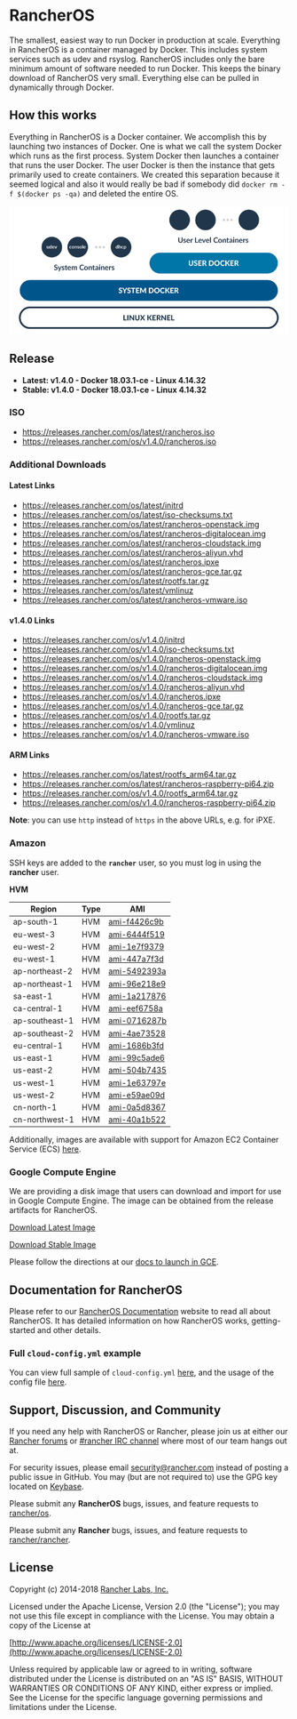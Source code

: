 # RancherOS

The smallest, easiest way to run Docker in production at scale.  Everything in RancherOS is a container managed by Docker.  This includes system services such as udev and rsyslog.  RancherOS includes only the bare minimum amount of software needed to run Docker.  This keeps the binary download of RancherOS very small.  Everything else can be pulled in dynamically through Docker.

## How this works

Everything in RancherOS is a Docker container.  We accomplish this by launching two instances of
Docker.  One is what we call the system Docker which runs as the first process.  System Docker then launches
a container that runs the user Docker.  The user Docker is then the instance that gets primarily
used to create containers.  We created this separation because it seemed logical and also
it would really be bad if somebody did `docker rm -f $(docker ps -qa)` and deleted the entire OS.

![How it works](./rancheros.png "How it works")

## Release

- **Latest: v1.4.0 - Docker 18.03.1-ce - Linux 4.14.32**
- **Stable: v1.4.0 - Docker 18.03.1-ce - Linux 4.14.32**

### ISO

- https://releases.rancher.com/os/latest/rancheros.iso
- https://releases.rancher.com/os/v1.4.0/rancheros.iso

### Additional Downloads

#### Latest Links

* https://releases.rancher.com/os/latest/initrd
* https://releases.rancher.com/os/latest/iso-checksums.txt
* https://releases.rancher.com/os/latest/rancheros-openstack.img
* https://releases.rancher.com/os/latest/rancheros-digitalocean.img
* https://releases.rancher.com/os/latest/rancheros-cloudstack.img
* https://releases.rancher.com/os/latest/rancheros-aliyun.vhd
* https://releases.rancher.com/os/latest/rancheros.ipxe
* https://releases.rancher.com/os/latest/rancheros-gce.tar.gz
* https://releases.rancher.com/os/latest/rootfs.tar.gz
* https://releases.rancher.com/os/latest/vmlinuz
* https://releases.rancher.com/os/latest/rancheros-vmware.iso

#### v1.4.0 Links

* https://releases.rancher.com/os/v1.4.0/initrd
* https://releases.rancher.com/os/v1.4.0/iso-checksums.txt
* https://releases.rancher.com/os/v1.4.0/rancheros-openstack.img
* https://releases.rancher.com/os/v1.4.0/rancheros-digitalocean.img
* https://releases.rancher.com/os/v1.4.0/rancheros-cloudstack.img
* https://releases.rancher.com/os/v1.4.0/rancheros-aliyun.vhd
* https://releases.rancher.com/os/v1.4.0/rancheros.ipxe
* https://releases.rancher.com/os/v1.4.0/rancheros-gce.tar.gz
* https://releases.rancher.com/os/v1.4.0/rootfs.tar.gz
* https://releases.rancher.com/os/v1.4.0/vmlinuz
* https://releases.rancher.com/os/v1.4.0/rancheros-vmware.iso

#### ARM Links

* https://releases.rancher.com/os/latest/rootfs_arm64.tar.gz
* https://releases.rancher.com/os/latest/rancheros-raspberry-pi64.zip
* https://releases.rancher.com/os/v1.4.0/rootfs_arm64.tar.gz
* https://releases.rancher.com/os/v1.4.0/rancheros-raspberry-pi64.zip

**Note**: you can use `http` instead of `https` in the above URLs, e.g. for iPXE.

### Amazon

SSH keys are added to the **`rancher`** user, so you must log in using the **rancher** user.

**HVM**

Region | Type | AMI
-------|------|------
ap-south-1 | HVM | [ami-f4426c9b](https://ap-south-1.console.aws.amazon.com/ec2/home?region=ap-south-1#launchInstanceWizard:ami=ami-f4426c9b)
eu-west-3 | HVM | [ami-6444f519](https://eu-west-3.console.aws.amazon.com/ec2/home?region=eu-west-3#launchInstanceWizard:ami=ami-6444f519)
eu-west-2 | HVM | [ami-1e7f9379](https://eu-west-2.console.aws.amazon.com/ec2/home?region=eu-west-2#launchInstanceWizard:ami=ami-1e7f9379)
eu-west-1 | HVM | [ami-447a7f3d](https://eu-west-1.console.aws.amazon.com/ec2/home?region=eu-west-1#launchInstanceWizard:ami=ami-447a7f3d)
ap-northeast-2 | HVM | [ami-5492393a](https://ap-northeast-2.console.aws.amazon.com/ec2/home?region=ap-northeast-2#launchInstanceWizard:ami=ami-5492393a)
ap-northeast-1 | HVM | [ami-96e218e9](https://ap-northeast-1.console.aws.amazon.com/ec2/home?region=ap-northeast-1#launchInstanceWizard:ami=ami-96e218e9)
sa-east-1 | HVM | [ami-1a217876](https://sa-east-1.console.aws.amazon.com/ec2/home?region=sa-east-1#launchInstanceWizard:ami=ami-1a217876)
ca-central-1 | HVM | [ami-eef6758a](https://ca-central-1.console.aws.amazon.com/ec2/home?region=ca-central-1#launchInstanceWizard:ami=ami-eef6758a)
ap-southeast-1 | HVM | [ami-0716287b](https://ap-southeast-1.console.aws.amazon.com/ec2/home?region=ap-southeast-1#launchInstanceWizard:ami=ami-0716287b)
ap-southeast-2 | HVM | [ami-4ae73528](https://ap-southeast-2.console.aws.amazon.com/ec2/home?region=ap-southeast-2#launchInstanceWizard:ami=ami-4ae73528)
eu-central-1 | HVM | [ami-1686b3fd](https://eu-central-1.console.aws.amazon.com/ec2/home?region=eu-central-1#launchInstanceWizard:ami=ami-1686b3fd)
us-east-1 | HVM | [ami-99c5ade6](https://us-east-1.console.aws.amazon.com/ec2/home?region=us-east-1#launchInstanceWizard:ami=ami-99c5ade6)
us-east-2 | HVM | [ami-504b7435](https://us-east-2.console.aws.amazon.com/ec2/home?region=us-east-2#launchInstanceWizard:ami=ami-504b7435)
us-west-1 | HVM | [ami-1e63797e](https://us-west-1.console.aws.amazon.com/ec2/home?region=us-west-1#launchInstanceWizard:ami=ami-1e63797e)
us-west-2 | HVM | [ami-e59ae09d](https://us-west-2.console.aws.amazon.com/ec2/home?region=us-west-2#launchInstanceWizard:ami=ami-e59ae09d)
cn-north-1 | HVM | [ami-0a5d8367](https://cn-north-1.console.amazonaws.cn/ec2/home?region=cn-north-1#launchInstanceWizard:ami=ami-0a5d8367)
cn-northwest-1 | HVM | [ami-40a1b522](https://cn-northwest-1.console.amazonaws.cn/ec2/home?region=cn-northwest-1#launchInstanceWizard:ami=ami-40a1b522)

Additionally, images are available with support for Amazon EC2 Container Service (ECS) [here](https://rancher.com/docs/os/v1.x/en/installation/amazon-ecs/#amazon-ecs-enabled-amis).

### Google Compute Engine

We are providing a disk image that users can download and import for use in Google Compute Engine. The image can be obtained from the release artifacts for RancherOS.

[Download Latest Image](https://releases.rancher.com/os/latest/rancheros-gce.tar.gz)

[Download Stable Image](https://releases.rancher.com/os/v1.4.0/rancheros-gce.tar.gz)

Please follow the directions at our [docs to launch in GCE](https://rancher.com/docs/os/v1.x/en/installation/running-rancheros/cloud/gce/).

## Documentation for RancherOS

Please refer to our [RancherOS Documentation](https://rancher.com/docs/os/v1.x/en/) website to read all about RancherOS. It has detailed information on how RancherOS works, getting-started and other details.

### Full `cloud-config.yml` example

You can view full sample of `cloud-config.yml` [here](https://github.com/rancher/os/blob/master/cloud-config.yml),
and the usage of the config file [here](https://rancher.com/docs/os/v1.x/en/installation/running-rancheros/server/install-to-disk).

## Support, Discussion, and Community
If you need any help with RancherOS or Rancher, please join us at either our [Rancher forums](http://forums.rancher.com) or [#rancher IRC channel](http://webchat.freenode.net/?channels=rancher) where most of our team hangs out at.

For security issues, please email security@rancher.com instead of posting a public issue in GitHub.  You may (but are not required to) use the GPG key located on [Keybase](https://keybase.io/rancher).


Please submit any **RancherOS** bugs, issues, and feature requests to [rancher/os](//github.com/rancher/os/issues).

Please submit any **Rancher** bugs, issues, and feature requests to [rancher/rancher](//github.com/rancher/rancher/issues).

## License

Copyright (c) 2014-2018 [Rancher Labs, Inc.](http://rancher.com)

Licensed under the Apache License, Version 2.0 (the "License");
you may not use this file except in compliance with the License.
You may obtain a copy of the License at

[http://www.apache.org/licenses/LICENSE-2.0](http://www.apache.org/licenses/LICENSE-2.0)

Unless required by applicable law or agreed to in writing, software
distributed under the License is distributed on an "AS IS" BASIS,
WITHOUT WARRANTIES OR CONDITIONS OF ANY KIND, either express or implied.
See the License for the specific language governing permissions and
limitations under the License.
